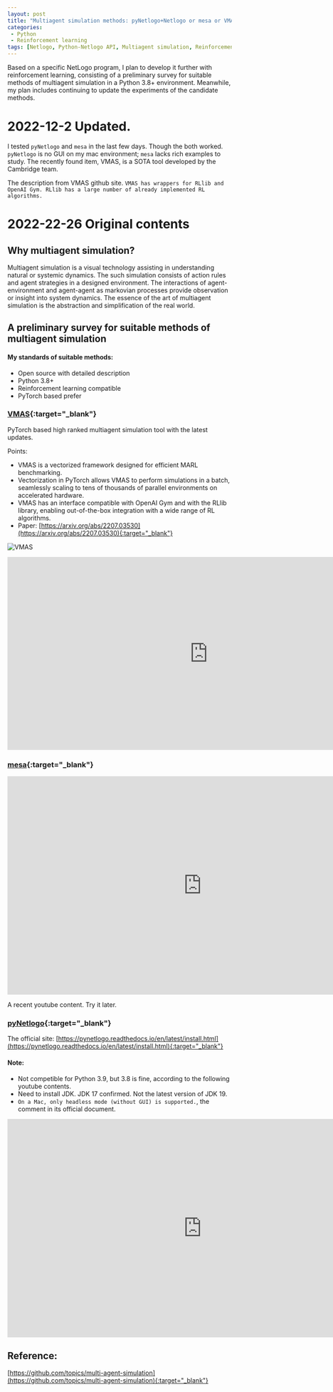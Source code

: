```yaml
---
layout: post
title: "Multiagent simulation methods: pyNetlogo+Netlogo or mesa or VMAS"
categories:
 - Python
 - Reinforcement learning
tags: [Netlogo, Python-Netlogo API, Multiagent simulation, Reinforcement learning]
---
```


Based on a specific NetLogo program, I plan to develop it further with reinforcement learning, 
consisting of a preliminary survey for suitable methods of multiagent simulation in a Python 3.8+ environment. 
Meanwhile, my plan includes continuing to update the experiments of the candidate methods.

<!--more-->

# 2022-12-2 Updated. 
I tested ```pyNetlogo``` and ```mesa``` in the last few days. Though the both worked. ```pyNetlogo``` is no GUI on my mac environment; ```mesa``` lacks rich examples to study. The recently found item, VMAS, is a SOTA tool developed by the Cambridge team.

The description from VMAS github site. 
```VMAS has wrappers for RLlib and OpenAI Gym. RLlib has a large number of already implemented RL algorithms.```

# 2022-22-26 Original contents
## Why multiagent simulation?
Multiagent simulation is a visual technology assisting in understanding natural or systemic dynamics. 
The such simulation consists of action rules and agent strategies in a designed environment. 
The interactions of agent-environment and agent-agent as markovian processes provide observation or insight into system dynamics. 
The essence of the art of multiagent simulation is the abstraction and simplification of the real world.

## A preliminary survey for suitable methods of multiagent simulation

#### My standards of suitable methods:
- Open source with detailed description
- Python 3.8+
- Reinforcement learning compatible
- PyTorch based prefer

### [VMAS](https://github.com/oudeng/VectorizedMultiAgentSimulator){:target="_blank"}  

PyTorch based high ranked multiagent simulation tool with the latest updates.  

Points:  
- VMAS is a vectorized framework designed for efficient MARL benchmarking. 
- Vectorization in PyTorch allows VMAS to perform simulations in a batch, seamlessly scaling to tens of thousands of parallel environments on accelerated hardware.
- VMAS has an interface compatible with OpenAI Gym and with the RLlib library, enabling out-of-the-box integration with a wide range of RL algorithms.
- Paper: [https://arxiv.org/abs/2207.03530](https://arxiv.org/abs/2207.03530){:target="_blank"}

![VMAS](/assets/images/20221126_VMAS_1.png)

<iframe width="900" height="433" src="https://www.youtube.com/embed/aaDRYfiesAY" title="VMAS: A Vectorized Multi-Agent Simulator for Collective Robot Learning" frameborder="0" allow="accelerometer; autoplay; clipboard-write; encrypted-media; gyroscope; picture-in-picture" allowfullscreen></iframe>

### [mesa](https://github.com/oudeng/mesa){:target="_blank"}  

<iframe width="871" height="490" src="https://www.youtube.com/embed/1wa9lysIaD8" title="Tutorial - Agent Based Modelling In Python" frameborder="0" allow="accelerometer; autoplay; clipboard-write; encrypted-media; gyroscope; picture-in-picture" allowfullscreen></iframe>

A recent youtube content. Try it later.

### [pyNetlogo](https://github.com/oudeng/pyNetLogo){:target="_blank"}  

The official site: [https://pynetlogo.readthedocs.io/en/latest/install.html](https://pynetlogo.readthedocs.io/en/latest/install.html){:target="_blank"}

#### Note:
- Not competible for Python 3.9, but 3.8 is fine, according to the following youtube contents.
- Need to install JDK. JDK 17 confirmed. Not the latest version of JDK 19.
- ```On a Mac, only headless mode (without GUI) is supported.```, the comment in its official document.

<iframe width="871" height="490" src="https://www.youtube.com/embed/qLBzT85Z-aM" title="Python + Netlogo = PyNetlogo Tutorial pt. 1" frameborder="0" allow="accelerometer; autoplay; clipboard-write; encrypted-media; gyroscope; picture-in-picture" allowfullscreen></iframe>

## Reference:  
[https://github.com/topics/multi-agent-simulation](https://github.com/topics/multi-agent-simulation){:target="_blank"}

